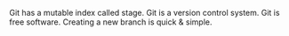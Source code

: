 Git has a mutable index called stage.
Git is a version control system.
Git is free software.
Creating a new branch is quick & simple.
